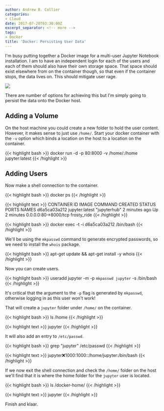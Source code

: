 ```yaml
---
author: Andrew B. Collier
categories:
- Cloud
date: 2017-07-20T03:30:00Z
excerpt_separator: <!-- more -->
tags:
- Docker
title: 'Docker: Persisting User Data'
---
```


I'm busy putting together a Docker image for a multi-user Jupyter Notebook installation. I am to have an independent login for each of the users and each of them should also have their own storage space. That space should exist elsewhere from on the container though, so that even if the container stops, the data lives on. This should mitigate user rage.

![](/img/logo/docker-logo.png)

<!--more-->

There are number of options for achieving this but I'm simply going to persist the data onto the Docker host.

## Adding a Volume

On the host machine you could create a new folder to hold the user content. However, it makes sense to just use `/home/`. Start your docker container with the `-v` option which binds a location on the host to a location on the container.

{{< highlight bash >}}
docker run -d -p 80:8000 -v /home/:/home jupyter:latest
{{< /highlight >}}

## Adding Users

Now make a shell connection to the container.

{{< highlight bash >}}
docker ps
{{< /highlight >}}

{{< highlight text >}}
CONTAINER ID        IMAGE               COMMAND             CREATED             STATUS              PORTS                  NAMES
d6a5ca03a212        jupyter:latest      "jupyterhub"        2 minutes ago       Up 2 minutes        0.0.0.0:80->8000/tcp   frosty_ride
{{< /highlight >}}

{{< highlight bash >}}
docker exec -t -i d6a5ca03a212 /bin/bash
{{< /highlight >}}

We'll be using the `mkpasswd` command to generate encrypted passwords, so we need to install the `whois` package. 

{{< highlight bash >}}
apt-get update && apt-get install -y whois
{{< /highlight >}}

Now you can create users.

{{< highlight bash >}}
useradd jupyter -m -p `mkpasswd jupyter` -s /bin/bash
{{< /highlight >}}

It's critical that the argument to the `-p` flag is generated by `mkpasswd`, otherwise logging in as this user won't work!

That will create a `jupyter` folder under `/home/` on the container.

{{< highlight bash >}}
ls /home
{{< /highlight >}}

{{< highlight text >}}
jupyter
{{< /highlight >}}

It will also add an entry to `/etc/passwd`.

{{< highlight bash >}}
grep "jupyter" /etc/passwd
{{< /highlight >}}

{{< highlight text >}}
jupyter:x:1000:1000::/home/jupyter:/bin/bash
{{< /highlight >}}

If we now exit the shell connection and check the `/home/` folder on the host we'll find that it is where the home folder for the `jupyter` user is located.

{{< highlight bash >}}
ls /docker-home/
{{< /highlight >}}

{{< highlight text >}}
jupyter
{{< /highlight >}}

Finish and klaar.